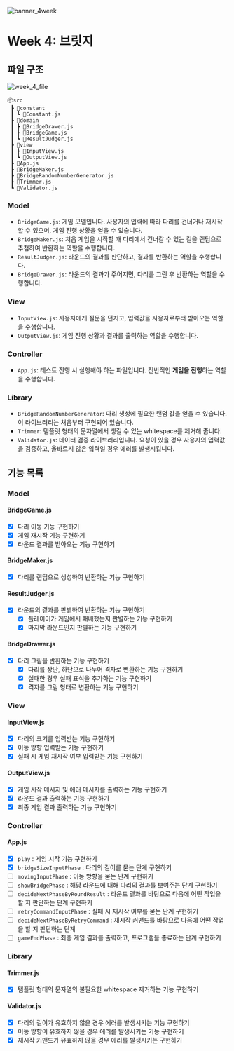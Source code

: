![banner_4week](https://user-images.githubusercontent.com/87642422/202839220-1728a81b-d10f-4e48-98e7-05676585d329.png)

# Week 4: 브릿지

## 파일 구조

![week_4_file](https://user-images.githubusercontent.com/87642422/202858404-86dd64a4-853a-4ae1-8c06-a58f93802f10.PNG)

```
📦src
 ┣ 📂constant
 ┃ ┗ 📜Constant.js
 ┣ 📂domain
 ┃ ┣ 📜BridgeDrawer.js
 ┃ ┣ 📜BridgeGame.js
 ┃ ┗ 📜ResultJudger.js
 ┣ 📂view
 ┃ ┣ 📜InputView.js
 ┃ ┗ 📜OutputView.js
 ┣ 📜App.js
 ┣ 📜BridgeMaker.js
 ┣ 📜BridgeRandomNumberGenerator.js
 ┣ 📜Trimmer.js
 ┗ 📜Validator.js

```

### Model

- `BridgeGame.js`: 게임 모델입니다. 사용자의 입력에 따라 다리를 건너거나 재시작할 수 있으며, 게임 진행 상황을 얻을 수 있습니다.
- `BridgeMaker.js`: 처음 게임을 시작할 때 다리에서 건너갈 수 있는 길을 랜덤으로 추첨하여 반환하는 역할을 수행합니다.
- `ResultJudger.js`: 라운드의 결과를 판단하고, 결과를 반환하는 역할을 수행합니다.
- `BridgeDrawer.js`: 라운드의 결과가 주어지면, 다리를 그린 후 반환하는 역할을 수행합니다.

### View

- `InputView.js`: 사용자에게 질문을 던지고, 입력값을 사용자로부터 받아오는 역할을 수행합니다.
- `OutputView.js`: 게임 진행 상황과 결과를 출력하는 역할을 수행합니다.

### Controller

- `App.js`: 테스트 진행 시 실행해야 하는 파일입니다. 전반적인 **게임을 진행**하는 역할을 수행합니다.

### Library

- `BridgeRandomNumberGenerator`: 다리 생성에 필요한 랜덤 값을 얻을 수 있습니다. 이 라이브러리는 처음부터 구현되어 있습니다.
- `Trimmer`: 탬플릿 형태의 문자열에서 생길 수 있는 whitespace를 제거해 줍니다.
- `Validator.js`: 데이터 검증 라이브러리입니다. 요청이 있을 경우 사용자의 입력값을 검증하고, 올바르지 않은 입력일 경우 에러를 발생시킵니다.

## 기능 목록

### Model

#### BridgeGame.js

- [x] 다리 이동 기능 구현하기
- [x] 게임 재시작 기능 구현하기
- [x] 라운드 결과를 받아오는 기능 구현하기

#### BridgeMaker.js

- [x] 다리를 랜덤으로 생성하여 반환하는 기능 구현하기

#### ResultJudger.js

- [x] 라운드의 결과를 판별하여 반환하는 기능 구현하기
  - [x] 플레이어가 게임에서 패배했는지 판별하는 기능 구현하기
  - [x] 마지막 라운드인지 판별하는 기능 구현하기

#### BridgeDrawer.js

- [x] 다리 그림을 반환하는 기능 구현하기
  - [x] 다리를 상단, 하단으로 나누어 격자로 변환하는 기능 구현하기
  - [x] 실패한 경우 실패 표식을 추가하는 기능 구현하기
  - [x] 격자를 그림 형태로 변환하는 기능 구현하기

### View

#### InputView.js

- [x] 다리의 크기를 입력받는 기능 구현하기
- [x] 이동 방향 입력받는 기능 구현하기
- [x] 실패 시 게임 재시작 여부 입력받는 기능 구현하기

#### OutputView.js

- [x] 게임 시작 메시지 및 에러 메시지를 출력하는 기능 구현하기
- [x] 라운드 결과 출력하는 기능 구현하기
- [x] 최종 게임 결과 출력하는 기능 구현하기

### Controller

#### App.js

- [x] `play` : 게임 시작 기능 구현하기
- [x] `bridgeSizeInputPhase` : 다리의 길이를 묻는 단계 구현하기
- [ ] `movingInputPhase` : 이동 방향을 묻는 단계 구현하기
- [ ] `showBridgePhase` : 해당 라운드에 대해 다리의 결과를 보여주는 단계 구현하기
- [ ] `decideNextPhaseByRoundResult` : 라운드 결과를 바탕으로 다음에 어떤 작업을 할 지 판단하는 단계 구현하기
- [ ] `retryCommandInputPhase` : 실패 시 재시작 여부를 묻는 단계 구현하기
- [ ] `decideNextPhaseByRetryCommand` : 재시작 커맨드를 바탕으로 다음에 어떤 작업을 할 지 판단하는 단계
- [ ] `gameEndPhase` : 최종 게임 결과를 출력하고, 프로그램을 종료하는 단계 구현하기

### Library

#### Trimmer.js

- [x] 탬플릿 형태의 문자열의 불필요한 whitespace 제거하는 기능 구현하기

#### Validator.js

- [x] 다리의 길이가 유효하지 않을 경우 에러를 발생시키는 기능 구현하기
- [x] 이동 방향이 유효하지 않을 경우 에러를 발생시키는 기능 구현하기
- [x] 재시작 커맨드가 유효하지 않을 경우 에러를 발생시키는 구현하기
